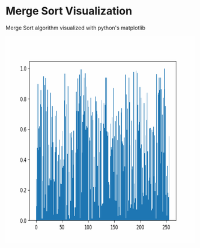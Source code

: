# Merge Sort Visualization

Merge Sort algorithm visualized with python's matplotlib

<img src="mergeSort-256.gif" width="800" height="550" alt="MergeSort on 256 values">
